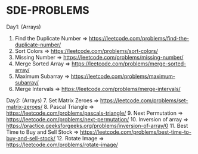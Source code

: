 # SDE-PROBLEMS

Day1: (Arrays)
1. Find the Duplicate Number => https://leetcode.com/problems/find-the-duplicate-number/
2. Sort Colors => https://leetcode.com/problems/sort-colors/
3. Missing Number => https://leetcode.com/problems/missing-number/
4. Merge Sorted Array => https://leetcode.com/problems/merge-sorted-array/
5. Maximum Subarray => https://leetcode.com/problems/maximum-subarray/
6. Merge Intervals => https://leetcode.com/problems/merge-intervals/

Day2: (Arrays)
7. Set Matrix Zeroes => https://leetcode.com/problems/set-matrix-zeroes/
8. Pascal Triangle => https://leetcode.com/problems/pascals-triangle/
9. Next Permutation => https://leetcode.com/problems/next-permutation/
10. Inversion of array => https://practice.geeksforgeeks.org/problems/inversion-of-array/0
11. Best Time to Buy and Sell Stock => https://leetcode.com/problems/best-time-to-buy-and-sell-stock/
12. Rotate Image => https://leetcode.com/problems/rotate-image/
